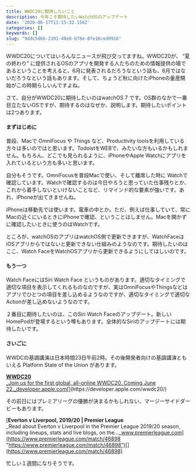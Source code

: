```yaml
---
title: WWDC20に期待したいこと
description: 今年こそ期待したいWatchOSのアップデート
date: '2020-06-17T11:15:32.156Z'
categories: []
keywords: []
slug: "9ddc5d66-2101-48e8-b78e-8fe16ced0916"
---
```

WWDC20についてはいろんなニュースが飛び交ってますね。WWDC20が、 “夏の終わり” に提供されるOSのアプリを開発する人たちのための情報提供の場であるということを考えると、6月に発表されるだろうなという話も、6月ではないだろうなという話もあります。そして、ちょうど秋に向けたiPhoneの量産開始がこの時期らしいんですよね。

さて、自分がWWDC20に期待したいのはwatchOS 7 です。OS群のなかで一番目立たないOSですが、期待するのはなぜか、説明します。期待したいポイントは2つあります。

#### まずはじめに

普段、Macで OmniFocus や Things など、Productivity toolsを利用している方々は多いのではと思います。TodoistをWEBで、みたいな方もいるかもしれません。もちろん、どこでも見られるように、iPhoneやApple Watchにアプリを入れているという方も多いと思います。

自分もそうです。OmniFocusを普段Macで使い、そして離席した時に Watchで確認しています。Watchで確認するのは今日やろうと思っていた仕事残りとか、これから着手しないといけないことなど、リマインド的な要素が強いです。あれ、iPhoneが出てきませんね。

iPhoneは移動先では使います。電車の中とか。ただ、例えば仕事していて、常にMacの近くにいるときにiPhoneで確認、ということはしません。Macを開かずに確認したいときに使うのはWatchです。

ところが、watchOSのアプリはwatchOS側で更新できますが、WatchFaceはiOSアプリからではないと更新できない仕組みのようなのです。期待したいのはここ、Watch FaceをWatchOSアプリから更新できるようにしてほしいのです。

#### もう一つ

Watch FaceにはSiri Watch Face というものがあります。適切なタイミングで適切な項目を表示してくれるものなのですが、実はOmniFocusやThingsなどはアプリでひとつの項目を差し込めるようなのですが、適切なタイミングで適切なActionが差し込めないようなのです。

２番目に期待したいのは、このSiri Watch Faceのアップデート。新しいHomePodが登場するという噂もあります。全体的なSiriのアップデートには期待したいです。

#### さいごに

WWDCの基調講演は日本時間23日午前2時。その後開発者向けの基調講演ともいえる Platform State of the Union があります。

[**WWDC20**  
_Join us for the first global, all-online WWDC20. Coming June 22._developer.apple.com](https://developer.apple.com/wwdc20/ "https://developer.apple.com/wwdc20/")[](https://developer.apple.com/wwdc20/)

その前日にはプレミアリーグの優勝が決まるかもしれない、マージーサイドダービーもあります。

[**Everton v Liverpool, 2019/20 | Premier League**  
_Read about Everton v Liverpool in the Premier League 2019/20 season, including lineups, stats and live blogs, on the…_www.premierleague.com](https://www.premierleague.com/match/46898 "https://www.premierleague.com/match/46898")[](https://www.premierleague.com/match/46898)

忙しい１週間になりそうです。